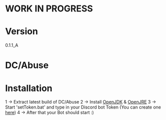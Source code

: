 # WORK IN PROGRESS
# Version
0.1.1_A

# DC/Abuse
# Installation
1 -> Extract latest build of DC/Abuse
2 -> Install [OpenJDK](https://builds.openlogic.com/downloadJDK/openlogic-openjdk/21.0.3+9/openlogic-openjdk-21.0.3+9-windows-x64.msi) & [OpenJRE](https://builds.openlogic.com/downloadJDK/openlogic-openjdk-jre/21.0.3+9/openlogic-openjdk-jre-21.0.3+9-windows-x64.msi)
3 -> Start 'setToken.bat' and type in your Discord bot Token (You can create one [here](https://discord.com/developers/applications))
4 -> After that your Bot should start :)
